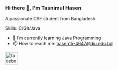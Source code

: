 ### Hi there 👋, I'm Tasnimul Hasen
A passionate CSE student from Bangladesh.

Skills: C/Git/Java

- 🌱 I’m currently learning Java Programming 
- 📫 How to reach me: hasen15-4647@diu.edu.bd 


[<img src='https://cdn.jsdelivr.net/npm/simple-icons@3.0.1/icons/facebook.svg' alt='facebook' height='40'>](https://www.facebook.com/https://www.facebook.com/tasnimul.shafin)
